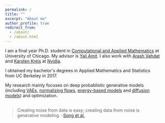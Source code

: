 ```yaml
---
permalink: /
title: ""
excerpt: "About me"
author_profile: true
redirect_from: 
  - /about/
  - /about.html
---
```


I am a final year Ph.D. student in [Computational and Applied Mathematics](https://cam.uchicago.edu) at University of Chicago. My advisor is [Yali Amit](https://galton.uchicago.edu/~amit/). I also work with [Arash Vahdat](http://latentspace.cc/arash_vahdat/) and [Karsten Kreis](https://scholar.google.de/citations?hl=de&user=rFd-DiAAAAAJ&view_op=list_works&sortby=pubdate) at [Nvidia](https://www.nvidia.com/en-us/research/). <br>

I obtained my bachelor's degrees in Applied Mathematics and Statistics from UC Berkeley in 2017. <br>

My research mainly focuses on deep probablistic generative models (including [VAEs](https://arxiv.org/abs/1906.02691), [normalizing flows](https://arxiv.org/abs/1912.02762), [energy-based models](https://deepgenerativemodels.github.io/assets/slides/cs236_lecture11.pdf) and [diffusion models](https://lilianweng.github.io/lil-log/2021/07/11/diffusion-models.html#nice)) and optimization. <br>
<br>
> Creating noise from data is easy; creating data from noise is generative modeling. 
> -[Song et al.](https://arxiv.org/abs/2011.13456)
>
<br>
<script type="text/javascript" id="clustrmaps" src="//cdn.clustrmaps.com/map_v2.js?cl=cfcc1a&w=200&t=n&d=ffZP6CS3p2vRaTDWgW38KUwD3M_vOJzp71Prq5nfOTg&co=2e95df"></script>

